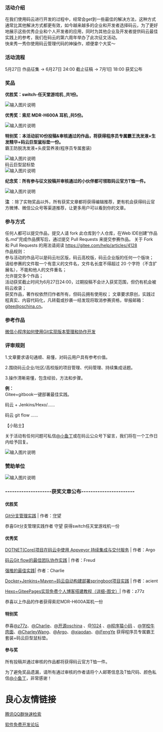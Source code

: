 ### 活动介绍
在我们使用码云进行开发的过程中，经常会get到一些最佳的解决方法，这种方式通常比其他解决方式都更有效，如今越来越多的企业和开发者选择码云，为了更好地展示这些优秀企业和个人开发者的应用，同时为其他企业及开发者提供码云最佳实践上的参考，我们在码云的第六周年举办了此次征文活动。    
快来秀一秀你使用码云管理代码的神操作，顺便拿个大奖～
  
### 活动流程
  
5月27日  作品征集 -> 6月27日 24:00  截止征稿 -> 7月1日 18:00 获奖公布  

### 奖品
 **优胜奖：switch-任天堂游戏机  ,共1份。**  
      
![输入图片说明](https://images.gitee.com/uploads/images/2019/0517/102954_de2d13c0_1899542.png "150-switch.png")

  **优秀奖：索尼 MDR-H600A 耳机 ,共5份。** 
    
![输入图片说明](https://images.gitee.com/uploads/images/2019/0517/102326_1c2d37b4_1899542.png "200-500Sony耳机.png")
 
 
  **特别奖：本活动前10份投稿&审核通过的作品，将获得程序员专属霸王洗发液+生发精华+码云巨型鼠标垫一份。**    
 霸王防脱洗发液+头皮营养液(程序员专属套装)  
     
![输入图片说明](https://images.gitee.com/uploads/images/2019/0524/152516_00264412_1899542.png "200-霸王洗发水.png")  
码云巨型鼠标垫   
![输入图片说明](https://images.gitee.com/uploads/images/2019/0516/174201_50cae467_1899542.jpeg "200鼠标垫.jpg")  

 **纪念奖：所有参与征文投稿并审核通过的小伙伴都可领取码云官方T恤一件。**     

![输入图片说明](https://images.gitee.com/uploads/images/2019/0517/102521_5b39e2dc_1899542.png "200T.png")
  
 **注** ：除了实物奖品以外，所有获奖文章都将获得编辑推荐，更有机会获得码云官方微博、微信公众号等渠道推荐，让更多用户可以看到你的文章。
  
    
### 参与方式


任何人都可以提交作品，提交人请 fork 此仓库到个人仓库，在Web IDE创建“作品名.md”完成作品撰写后，通过提交 Pull Requests 来提交参赛作品。
关于 Fork 和 Pull Requests 的用法请阅读 https://gitee.com/help/articles/4128  
作品规则：  
参与活动的作品可以是码云社区版，码云高校版，码云企业版的任何一个版块；  
请给参赛的文件取一个有意义的文件名，文件名长度不得超过 20 个字符（不含扩展名），不能和他人的文件重名；  
允许提交多个作品；  
活动获奖截止时间为6月27日24:00，过期投稿不会计入获奖范围，但仍有机会被码云收录；  
获奖作品，著作权依然归作者所有，但码云拥有使用权；
文章要求原创，实践过程真实、内容代码化，凡转载或抄袭一经发现将取消参赛资格，举报邮箱：gitee@oschina.cn。
 
### 参考作品

[微信小程序如何使用Git实现版本管理和协作开发](https://gitee.com/oschina/gitee_best_practices/blob/master/%E5%BE%AE%E4%BF%A1%E5%B0%8F%E7%A8%8B%E5%BA%8F%E5%A6%82%E4%BD%95%E4%BD%BF%E7%94%A8Git%E5%AE%9E%E7%8E%B0%E7%89%88%E6%9C%AC%E7%AE%A1%E7%90%86%E5%92%8C%E5%8D%8F%E4%BD%9C%E5%BC%80%E5%8F%91.md)  
  
### 评审规则

1.文章要求语句通顺、易懂，对码云用户具有参考价值。      
  
2.围绕码云企业/社区/高校版的项目管理、代码管理、持续集成话题。    
  
3.操作清晰易懂，包含经验，方法和步骤。  
  
 **例：**    
Gitee+gitbook一键部署最佳实践。  
       
码云 + Jenkins/Hexo/……  
    
码云 git flow ……  
    
  

【小贴士】

关于活动有任何问题可私信[@小鱼丁](https://gitee.com/xiaoyuding/)或在码云公众号下留言，我们将在一个工作日内给予回复。  

![输入图片说明](https://gitee.com/uploads/images/2019/0506/103550_be508045_1899542.png "150码云公众号二维码.png")

### 赞助单位

![输入图片说明](https://images.gitee.com/uploads/images/2019/0603/185149_e77e8bc5_1899542.png "征文赞助logo.png") 

  
  
### --------------------获奖文章公布----------------------- 
 
#### 优胜奖 

[Git分支管理实践](https://gitee.com/oschina/gitee_best_practices/blob/master/%E4%BB%A3%E7%A0%81%E7%AE%A1%E7%90%86/Git%E5%88%86%E6%94%AF%E7%AE%A1%E7%90%86%E5%AE%9E%E8%B7%B5.md) | 作者：[守望](https://gitee.com/qq379377944)

恭喜Git分支管理实践作者 守望 获得switch任天堂游戏机一份

#### 优秀奖 
[DOTNET(Core)项目在码云中使用 Appveyor 持续集成与交付服务](https://gitee.com/oschina/gitee_best_practices/blob/master/%E6%8C%81%E7%BB%AD%E9%9B%86%E6%88%90/DOTNET(Core)%E9%A1%B9%E7%9B%AE%E5%9C%A8%E7%A0%81%E4%BA%91%E4%B8%AD%E4%BD%BF%E7%94%A8%20Appveyor%20%E6%8C%81%E7%BB%AD%E9%9B%86%E6%88%90%E4%B8%8E%E4%BA%A4%E4%BB%98%E6%9C%8D%E5%8A%A1.md) | 作者：Argo 
  
[码云Git flow的最佳团队协作实践](https://gitee.com/oschina/gitee_best_practices/blob/master/%E9%A1%B9%E7%9B%AE%E7%AE%A1%E7%90%86/%E7%A0%81%E4%BA%91Git%20flow%E7%9A%84%E6%9C%80%E4%BD%B3%E5%9B%A2%E9%98%9F%E5%8D%8F%E4%BD%9C%E5%AE%9E%E8%B7%B5.md) | 作者：Freud 
    
[强推的最佳实践](https://gitee.com/oschina/gitee_best_practices/blob/master/%E4%BB%A3%E7%A0%81%E7%AE%A1%E7%90%86/%E5%BC%BA%E6%8E%A8%E7%9A%84%E6%9C%80%E4%BD%B3%E5%AE%9E%E8%B7%B5.md)| 作者：Charlie 
  
[Docker+Jenkins+Maven+码云自动构建部署springboot项目实践](https://gitee.com/oschina/gitee_best_practices/blob/master/%E5%85%B6%E4%BB%96%E7%B1%BB%E5%9E%8B/Docker+Jenkins+Maven+%E7%A0%81%E4%BA%91%E8%87%AA%E5%8A%A8%E6%9E%84%E5%BB%BA%E9%83%A8%E7%BD%B2springboot%E9%A1%B9%E7%9B%AE%E5%AE%9E%E8%B7%B5.md) | 作者：acient    
  
[Hexo+GiteePages实现免费个人博客搭建教程（详细-图文）](https://gitee.com/oschina/gitee_best_practices/blob/master/%E5%85%B6%E4%BB%96%E7%B1%BB%E5%9E%8B/Hexo+GiteePages%E5%AE%9E%E7%8E%B0%E5%85%8D%E8%B4%B9%E4%B8%AA%E4%BA%BA%E5%8D%9A%E5%AE%A2%E6%90%AD%E5%BB%BA%E6%95%99%E7%A8%8B%EF%BC%88%E8%AF%A6%E7%BB%86-%E5%9B%BE%E6%96%87%EF%BC%89.md)| 作者：z77z   

恭喜以上作品的作者获得索尼MDR-H600A耳机一份

#### 特别奖
恭喜[@z77z](https://gitee.com/z77z)、[@Charlie](https://gitee.com/ipvb)、[@开源oschina](https://gitee.com/bdj) 、[@1024](https://gitee.com/z7o7z) 、[@程序猿小码](https://gitee.com/mrc1999) 、[@学校牛肉面](https://gitee.com/davegrohl)、[@CharleyWang](https://gitee.com/duoluoxiaosheng)、[@Argo](https://gitee.com/Longbow)、[@xiaodan](https://gitee.com/xiaodan_yu)、[@iFengYe](https://gitee.com/xinxinxiaowo) 获得程序员专属霸王套装+码云巨型鼠标垫。
  
#### 参与奖

所有投稿并通过审核的作品都将获得码云官方T恤一件。

为了避免奖品遗漏，请所有通过审核的作者请将个人邮寄信息及T恤尺码、颜色私信[@小鱼丁](https://gitee.com/xiaoyuding/)，非常感谢！




 # 良心友情链接

[腾讯QQ群快速检索](http://u.720life.cn/s/8cf73f7c)

[软件免费开发论坛](http://u.720life.cn/s/bbb01dc0)